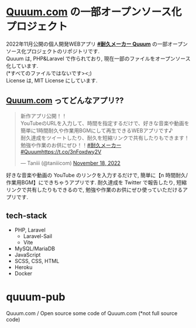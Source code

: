 # [Quuum.com](https://quuum.com) の一部オープンソース化プロジェクト
2022年11月公開の個人開発WEBアプリ [**#耐久メーカー Quuum**](https://quuum.com) の一部オープンソース化プロジェクトのリポジトリです.  
Quuum は, PHP&Laravel で作られており, 現在一部のファイルをオープンソース化しています.  
(\*すべてのファイルではないです><;)  
License は, MIT License にしています.  
## [Quuum.com](https://quuum.com) ってどんなアプリ??
<blockquote class="twitter-tweet" data-lang="en"><p lang="ja" dir="ltr">新作アプリ公開！！<br>YouTubeのURLを入力して、時間を指定するだけで、好きな音楽や動画を簡単に1時間耐久や作業用BGMにして再生できるWEBアプリです♪<br>耐久達成をツイートしたり、耐久を短縮リンクで共有したりもできます！<br>勉強や作業のお供にぜひ！！<a href="https://twitter.com/hashtag/%E8%80%90%E4%B9%85%E3%83%A1%E3%83%BC%E3%82%AB%E3%83%BC?src=hash&amp;ref_src=twsrc%5Etfw">#耐久メーカー</a> <a href="https://twitter.com/hashtag/Quuum?src=hash&amp;ref_src=twsrc%5Etfw">#Quuum</a><a href="https://t.co/3nFoxdwy2V">https://t.co/3nFoxdwy2V</a></p>&mdash; Taniii (@taniiicom) <a href="https://twitter.com/taniiicom/status/1593522035300651008?ref_src=twsrc%5Etfw">November 18, 2022</a></blockquote> <script async src="https://platform.twitter.com/widgets.js" charset="utf-8"></script>
  
好きな音楽や動画の YouTube のリンクを入力するだけで, 簡単に【n 時間耐久/作業用BGM】にできちゃうアプリです. 耐久達成を Twitter で報告したり, 短縮リンクで共有したりもできるので, 勉強や作業のお供にぜひ使っていただけるアプリです.  

## tech-stack
- PHP, Laravel
  - Laravel-Sail
  - Vite
- MySQL/MariaDB
- JavaScript
- SCSS, CSS, HTML
- Heroku
- Docker
  
# quuum-pub
Quuum.com / Open source some code of Quuum.com (*not full source code)
